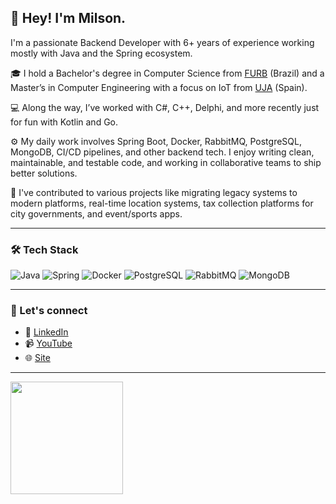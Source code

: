 <h2>👋 Hey! I'm Milson.</h2>

I'm a passionate Backend Developer with 6+ years of experience working mostly with Java and the Spring ecosystem.

🎓 I hold a Bachelor's degree in Computer Science from [FURB](https://furb.br) (Brazil) and a Master’s in Computer Engineering with a focus on IoT from [UJA](https://ujaen.es) (Spain).

💻 Along the way, I’ve worked with C#, C++, Delphi, and more recently just for fun with Kotlin and Go.

⚙️ My daily work involves Spring Boot, Docker, RabbitMQ, PostgreSQL, MongoDB, CI/CD pipelines, and other backend tech. I enjoy writing clean, maintainable, and testable code, and working in collaborative teams to ship better solutions.

🚀 I've contributed to various projects like migrating legacy systems to modern platforms, real-time location systems, tax collection platforms for city governments, and event/sports apps.

---

### 🛠️ Tech Stack

![Java](https://img.shields.io/badge/java-%23ED8B00.svg?style=for-the-badge&logo=java&logoColor=white)
![Spring](https://img.shields.io/badge/spring-%236DB33F.svg?style=for-the-badge&logo=spring&logoColor=white)
![Docker](https://img.shields.io/badge/docker-%230db7ed.svg?style=for-the-badge&logo=docker&logoColor=white)
![PostgreSQL](https://img.shields.io/badge/postgresql-%23316192.svg?style=for-the-badge&logo=postgresql&logoColor=white)
![RabbitMQ](https://img.shields.io/badge/RabbitMQ-%23FF6600.svg?style=for-the-badge&logo=rabbitmq&logoColor=white)
![MongoDB](https://img.shields.io/badge/mongodb-%2347A248.svg?style=for-the-badge&logo=mongodb&logoColor=white)

---

### 📡 Let's connect

- 🔗 <a href="https://www.linkedin.com/in/milson-antonio" target="_blank" rel="noopener noreferrer">LinkedIn</a>  
- 📹 <a href="https://www.youtube.com/@milson-antonio" target="_blank" rel="noopener noreferrer">YouTube</a>  
- 🌐 <a href="https://milson-antonio.github.io/dev/" target="_blank" rel="noopener noreferrer">Site</a>

---

<a href="https://github.com/milson-antonio">
  <img height="180em" src="https://github-readme-stats.vercel.app/api?username=milson-antonio&theme=buefy&show_icons=true" />
</a>
